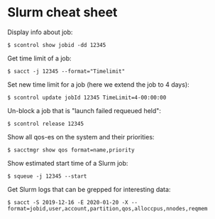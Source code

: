 

# Slurm cheat sheet

Display info about job:
```
$ scontrol show jobid -dd 12345
```

Get time limit of a job:
```
$ sacct -j 12345 --format="Timelimit"
```

Set new time limit for a job (here we extend the job to 4 days):
```
$ scontrol update jobId 12345 TimeLimit=4-00:00:00
```

Un-block a job that is "launch failed requeued held":
```
$ scontrol release 12345
```

Show all qos-es on the system and their priorities:
```
$ sacctmgr show qos format=name,priority
```

Show estimated start time of a Slurm job:
```
$ squeue -j 12345 --start
```

Get Slurm logs that can be grepped for interesting data:
```
$ sacct -S 2019-12-16 -E 2020-01-20 -X --format=jobid,user,account,partition,qos,alloccpus,nnodes,reqmem
```
